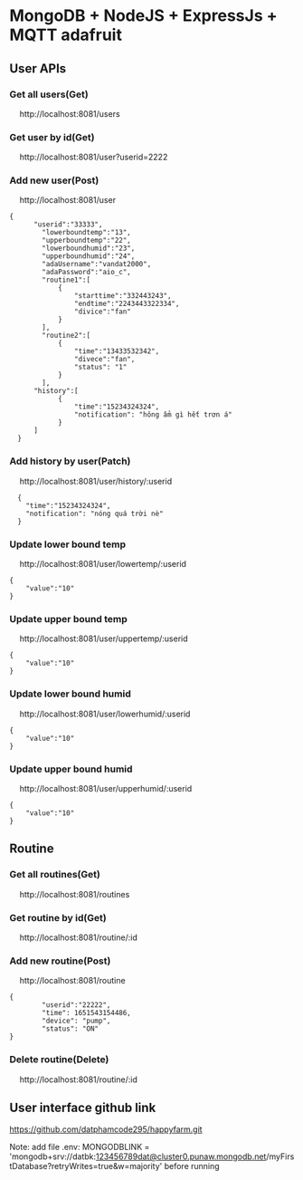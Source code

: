 # MongoDB + NodeJS + ExpressJs + MQTT adafruit
## User APIs

### Get all users(Get)
&emsp; http://localhost:8081/users

### Get user by id(Get)
&emsp; http://localhost:8081/user?userid=2222

### Add new user(Post)
&emsp; http://localhost:8081/user

```
{
      "userid":"33333",
	    "lowerboundtemp":"13",
    	"upperboundtemp":"22",
    	"lowerboundhumid":"23",
    	"upperboundhumid":"24",
        "adaUsername":"vandat2000",
        "adaPassword":"aio_c",
    	"routine1":[
      		{
      			"starttime":"332443243",
      			"endtime":"2243443322334",
      			"divice":"fan"
      		}
    	],
    	"routine2":[
      		{
      			"time":"13433532342",
      			"divece":"fan",
      			"status": "1" 
      		}
      	],
      "history":[
      		{
      			"time":"15234324324",
      			"notification": "hông ẩm gì hết trơn á"
      		}
      ]
  }
```

### Add history by user(Patch)
&emsp; http://localhost:8081/user/history/:userid

```
  {
    "time":"15234324324",
    "notification": "nóng quá trời nè"
  }
```

### Update lower bound temp
&emsp; http://localhost:8081/user/lowertemp/:userid

```
{
    "value":"10"
}
```

### Update upper bound temp
&emsp; http://localhost:8081/user/uppertemp/:userid

```
{
    "value":"10"
}
```

### Update lower bound humid
&emsp; http://localhost:8081/user/lowerhumid/:userid

```
{
    "value":"10"
}
```

### Update upper bound humid
&emsp; http://localhost:8081/user/upperhumid/:userid

```
{
    "value":"10"
}
```


## Routine

### Get all routines(Get)
&emsp; http://localhost:8081/routines

### Get routine by id(Get)
&emsp; http://localhost:8081/routine/:id

### Add new routine(Post)
&emsp; http://localhost:8081/routine

```
{
        "userid":"22222",
        "time": 1651543154486,
        "device": "pump",
        "status": "ON"
}
```

### Delete routine(Delete)
&emsp; http://localhost:8081/routine/:id

## User interface github link
https://github.com/datphamcode295/happyfarm.git

Note: add file .env: MONGODBLINK = 'mongodb+srv://datbk:123456789dat@cluster0.punaw.mongodb.net/myFirstDatabase?retryWrites=true&w=majority' before running

  
  

